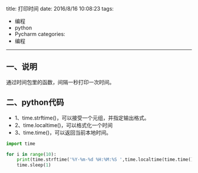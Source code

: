 title: 打印时间
date: 2016/8/16 10:08:23
tags:
- 编程
- python
- Pycharm
categories:
- 编程
---

## 一、说明
通过时间包里的函数，间隔一秒打印一次时间。

<!-- more -->

## 二、python代码
- 1、time.strftime()，可以接受一个元组，并指定输出格式。
- 2、time.localtime()，可以格式化一个时间
- 3、time.time()，可以返回当前本地时间。


```python
import time

for i in range(10):
    print(time.strftime('%Y-%m-%d %H:%M:%S ',time.localtime(time.time())))
    time.sleep(1)

```
